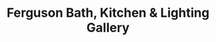 ---
title: "Ferguson Bath, Kitchen & Lighting Gallery"
url: /mesa/ferguson-bath-kitchen-und-lighting-gallery/
shop: Badezimmer
---